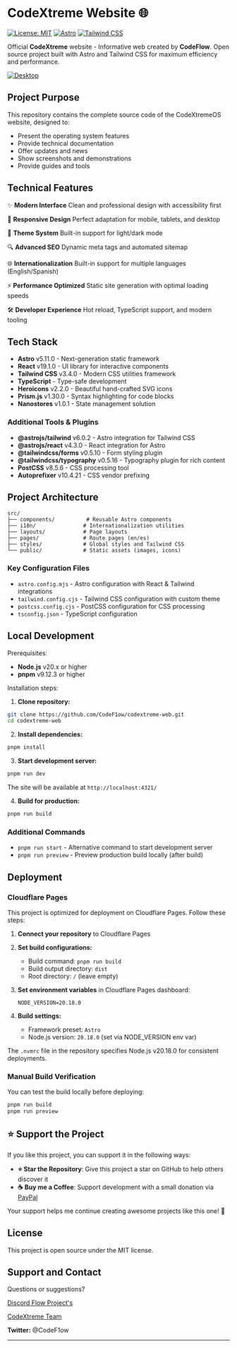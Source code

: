 # CodeXtreme Website 🌐

[![License: MIT](https://img.shields.io/badge/License-MIT-blue.svg)](https://opensource.org/licenses/MIT)
[![Astro](https://img.shields.io/badge/-Astro-FF5D01?logo=astro&logoColor=white)](https://astro.build)
[![Tailwind CSS](https://img.shields.io/badge/-Tailwind_CSS-38B2AC?logo=tailwind-css&logoColor=white)](https://tailwindcss.com)

Official **CodeXtreme** website - Informative web created by **CodeFlow**. Open source project built with Astro and Tailwind CSS for maximum efficiency and performance.

[![Desktop](https://i.imgur.com/SJDw4y1.png)](https://www.codextreme.me)

## Project Purpose

This repository contains the complete source code of the CodeXtremeOS website, designed to:

- Present the operating system features
- Provide technical documentation
- Offer updates and news
- Show screenshots and demonstrations
- Provide guides and tools

## Technical Features

✨ **Modern Interface**
Clean and professional design with accessibility first

📱 **Responsive Design**
Perfect adaptation for mobile, tablets, and desktop

🎨 **Theme System**
Built-in support for light/dark mode

🔍 **Advanced SEO**
Dynamic meta tags and automated sitemap

🌐 **Internationalization**
Built-in support for multiple languages (English/Spanish)

⚡ **Performance Optimized**
Static site generation with optimal loading speeds

🛠️ **Developer Experience**
Hot reload, TypeScript support, and modern tooling

## Tech Stack

- **Astro** v5.11.0 - Next-generation static framework
- **React** v19.1.0 - UI library for interactive components
- **Tailwind CSS** v3.4.0 - Modern CSS utilities framework
- **TypeScript** - Type-safe development
- **Heroicons** v2.2.0 - Beautiful hand-crafted SVG icons
- **Prism.js** v1.30.0 - Syntax highlighting for code blocks
- **Nanostores** v1.0.1 - State management solution

### Additional Tools & Plugins

- **@astrojs/tailwind** v6.0.2 - Astro integration for Tailwind CSS
- **@astrojs/react** v4.3.0 - React integration for Astro
- **@tailwindcss/forms** v0.5.10 - Form styling plugin
- **@tailwindcss/typography** v0.5.16 - Typography plugin for rich content
- **PostCSS** v8.5.6 - CSS processing tool
- **Autoprefixer** v10.4.21 - CSS vendor prefixing

## Project Architecture

```
src/
├── components/          # Reusable Astro components
├── i18n/               # Internationalization utilities
├── layouts/            # Page layouts
├── pages/              # Route pages (en/es)
├── styles/             # Global styles and Tailwind CSS
└── public/             # Static assets (images, icons)
```

### Key Configuration Files

- `astro.config.mjs` - Astro configuration with React & Tailwind integrations
- `tailwind.config.cjs` - Tailwind CSS configuration with custom theme
- `postcss.config.cjs` - PostCSS configuration for CSS processing
- `tsconfig.json` - TypeScript configuration

## Local Development

Prerequisites:
- **Node.js** v20.x or higher
- **pnpm** v9.12.3 or higher

Installation steps:

1. **Clone repository:**
```bash
git clone https://github.com/CodeF1ow/codextreme-web.git
cd codextreme-web
```

2. **Install dependencies:**
```bash
pnpm install
```

3. **Start development server:**
```bash
pnpm run dev
```
The site will be available at `http://localhost:4321/`

4. **Build for production:**
```bash
pnpm run build
```

### Additional Commands

- `pnpm run start` - Alternative command to start development server
- `pnpm run preview` - Preview production build locally (after build)

## Deployment

### Cloudflare Pages

This project is optimized for deployment on Cloudflare Pages. Follow these steps:

1. **Connect your repository** to Cloudflare Pages
2. **Set build configurations:**
   - Build command: `pnpm run build`
   - Build output directory: `dist`
   - Root directory: `/` (leave empty)

3. **Set environment variables** in Cloudflare Pages dashboard:
   ```
   NODE_VERSION=20.18.0
   ```

4. **Build settings:**
   - Framework preset: `Astro`
   - Node.js version: `20.18.0` (set via NODE_VERSION env var)

The `.nvmrc` file in the repository specifies Node.js v20.18.0 for consistent deployments.

### Manual Build Verification

You can test the build locally before deploying:

```bash
pnpm run build
pnpm run preview
```
## ⭐ Support the Project

If you like this project, you can support it in the following ways:

- **⭐ Star the Repository**: Give this project a star on GitHub to help others discover it
- **☕ Buy me a Coffee**: Support development with a small donation via [PayPal](https://paypal.me/botarctic)

Your support helps me continue creating awesome projects like this one! 🚀

## License
This project is open source under the MIT license.

## Support and Contact
Questions or suggestions?

[Discord Flow Project's](https://discord.gg/6weESehnXA)

[CodeXtreme Team](soporte@codeflow.dev)

**Twitter:** @CodeF1ow

---

